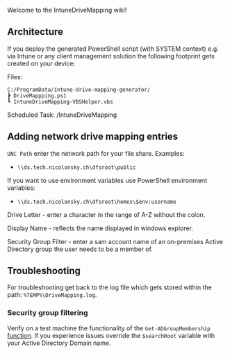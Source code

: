 Welcome to the IntuneDriveMapping wiki!

## Architecture

If you deploy the generated PowerShell script (with SYSTEM context) e.g. via Intune or any client management solution the following footprint gets created on your device:

Files:

```
C:/ProgramData/intune-drive-mapping-generator/
┣ DriveMappping.ps1
┗ IntuneDriveMapping-VBSHelper.vbs
```
Scheduled Task:
/IntuneDriveMapping

## Adding network drive mapping entries

`UNC Path` enter the network path for your file share. Examples:

* `\\ds.tech.nicolonsky.ch\dfsroot\public`

If you want to use environment variables use PowerShell environment variables:
* `\\ds.tech.nicolonsky.ch\dfsroot\homes\$env:username`

Drive Letter - enter a character in the range of A-Z without the colon.

Display Name - reflects the name displayed in windows explorer.

Security Group Filter - enter a sam account name of an on-premises Active Directory group the user needs to be a member of.

## Troubleshooting

For troubleshooting get back to the log file which gets stored within the path: `%TEMP%\DriveMapping.log`.

### Security group filtering

Verify on a test machine the functionality of the `Get-ADGroupMembership` [function](https://github.com/nicolonsky/IntuneDriveMapping/blob/master/IntuneDriveMapping/wwwroot/bin/IntuneDriveMappingTemplate.ps1#L35). If you experience issues override the `$searchRoot` variable with your Active Directory Domain name.